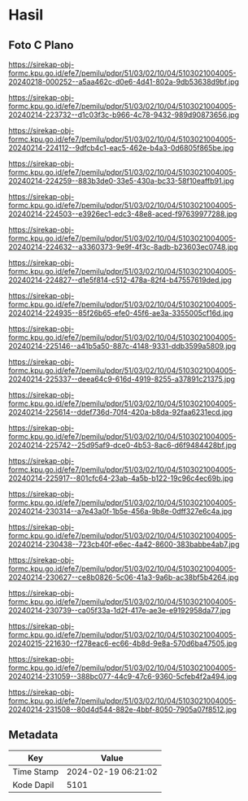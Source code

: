 # Hasil

## Foto C Plano

https://sirekap-obj-formc.kpu.go.id/efe7/pemilu/pdpr/51/03/02/10/04/5103021004005-20240218-000252--a5aa462c-d0e6-4d41-802a-9db53638d9bf.jpg

https://sirekap-obj-formc.kpu.go.id/efe7/pemilu/pdpr/51/03/02/10/04/5103021004005-20240214-223732--d1c03f3c-b966-4c78-9432-989d90873656.jpg

https://sirekap-obj-formc.kpu.go.id/efe7/pemilu/pdpr/51/03/02/10/04/5103021004005-20240214-224112--9dfcb4c1-eac5-462e-b4a3-0d6805f865be.jpg

https://sirekap-obj-formc.kpu.go.id/efe7/pemilu/pdpr/51/03/02/10/04/5103021004005-20240214-224259--883b3de0-33e5-430a-bc33-58f10eaffb91.jpg

https://sirekap-obj-formc.kpu.go.id/efe7/pemilu/pdpr/51/03/02/10/04/5103021004005-20240214-224503--e3926ec1-edc3-48e8-aced-f97639977288.jpg

https://sirekap-obj-formc.kpu.go.id/efe7/pemilu/pdpr/51/03/02/10/04/5103021004005-20240214-224632--a3360373-9e9f-4f3c-8adb-b23603ec0748.jpg

https://sirekap-obj-formc.kpu.go.id/efe7/pemilu/pdpr/51/03/02/10/04/5103021004005-20240214-224827--d1e5f814-c512-478a-82f4-b47557619ded.jpg

https://sirekap-obj-formc.kpu.go.id/efe7/pemilu/pdpr/51/03/02/10/04/5103021004005-20240214-224935--85f26b65-efe0-45f6-ae3a-3355005cf16d.jpg

https://sirekap-obj-formc.kpu.go.id/efe7/pemilu/pdpr/51/03/02/10/04/5103021004005-20240214-225146--a41b5a50-887c-4148-9331-ddb3599a5809.jpg

https://sirekap-obj-formc.kpu.go.id/efe7/pemilu/pdpr/51/03/02/10/04/5103021004005-20240214-225337--deea64c9-616d-4919-8255-a37891c21375.jpg

https://sirekap-obj-formc.kpu.go.id/efe7/pemilu/pdpr/51/03/02/10/04/5103021004005-20240214-225614--ddef736d-70f4-420a-b8da-92faa6231ecd.jpg

https://sirekap-obj-formc.kpu.go.id/efe7/pemilu/pdpr/51/03/02/10/04/5103021004005-20240214-225742--25d95af9-dce0-4b53-8ac6-d6f9484428bf.jpg

https://sirekap-obj-formc.kpu.go.id/efe7/pemilu/pdpr/51/03/02/10/04/5103021004005-20240214-225917--801cfc64-23ab-4a5b-b122-19c96c4ec69b.jpg

https://sirekap-obj-formc.kpu.go.id/efe7/pemilu/pdpr/51/03/02/10/04/5103021004005-20240214-230314--a7e43a0f-1b5e-456a-9b8e-0dff327e6c4a.jpg

https://sirekap-obj-formc.kpu.go.id/efe7/pemilu/pdpr/51/03/02/10/04/5103021004005-20240214-230438--723cb40f-e6ec-4a42-8600-383babbe4ab7.jpg

https://sirekap-obj-formc.kpu.go.id/efe7/pemilu/pdpr/51/03/02/10/04/5103021004005-20240214-230627--ce8b0826-5c06-41a3-9a6b-ac38bf5b4264.jpg

https://sirekap-obj-formc.kpu.go.id/efe7/pemilu/pdpr/51/03/02/10/04/5103021004005-20240214-230739--ca05f33a-1d2f-417e-ae3e-e9192958da77.jpg

https://sirekap-obj-formc.kpu.go.id/efe7/pemilu/pdpr/51/03/02/10/04/5103021004005-20240215-221630--f278eac6-ec66-4b8d-9e8a-570d6ba47505.jpg

https://sirekap-obj-formc.kpu.go.id/efe7/pemilu/pdpr/51/03/02/10/04/5103021004005-20240214-231059--388bc077-44c9-47c6-9360-5cfeb4f2a494.jpg

https://sirekap-obj-formc.kpu.go.id/efe7/pemilu/pdpr/51/03/02/10/04/5103021004005-20240214-231508--80d4d544-882e-4bbf-8050-7905a07f8512.jpg


## Metadata

| Key        | Value               |
| ---------- | ------------------- |
| Time Stamp | 2024-02-19 06:21:02 |
| Kode Dapil | 5101                |



